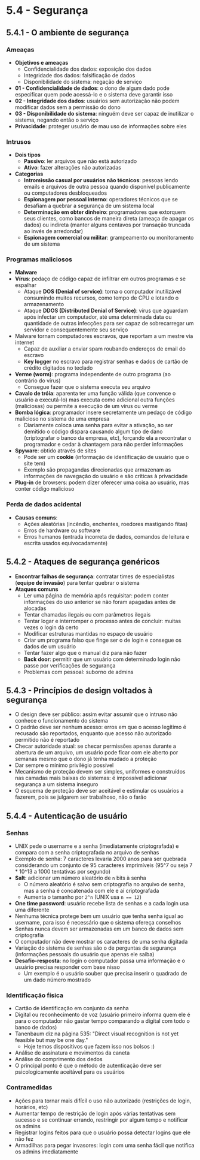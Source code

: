 # 5.4 - Segurança

## 5.4.1 - O ambiente de segurança

### Ameaças

* **Objetivos e ameaças**
  * Confidencialidade dos dados: exposição dos dados
  * Integridade dos dados: falsificação de dados
  * Disponibilidade do sistema: negação de serviço
* **01 - Confidencialidade de dados**: o dono de algum dado pode especificar quem pode acessá-lo e o sistema deve garantir isso
* **02 - Integridade dos dados**: usuários sem autorização não podem modificar dados sem a permissão do dono
* **03 - Disponibilidade do sistema**: ninguém deve ser capaz de inutilizar o sistema, negando então o serviço
* **Privacidade**: proteger usuário de mau uso de informações sobre eles

### Intrusos

* **Dois tipos**
  * **Passivo**: ler arquivos que não está autorizado
  * **Ativo**: fazer alterações não autorizadas
* **Categorias**
  * **Intromissão casual por usuários não técnicos**: pessoas lendo emails e arquivos de outra pessoa quando disponível publicamente ou computadores desbloqueados
  * **Espionagem por pessoal interno**: operadores técnicos que se desafiam a quebrar a segurança de um sistema local
  * **Determinação em obter dinheiro**: programadores que extorquem seus clientes, como bancos de maneira direta (ameaça de apagar os dados) ou indireta (manter alguns centavos por transação truncada ao invés de arredondar)
  * **Espionagem comercial ou militar**: grampeamento ou monitoramento de um sistema

### Programas maliciosos

* **Malware**
* **Vírus**: pedaço de código capaz de infiltrar em outros programas e se espalhar
  * Ataque **DOS (Denial of service)**: torna o computador inutilizável consumindo muitos recursos, como tempo de CPU e lotando o armazenamento
  * Ataque **DDOS (Distributed Denial of Service)**: vírus que aguardam após infectar um computador, até uma determinada data ou quantidade de outras infecções para ser capaz de sobrecarregar um servidor e consequentemente seu serviço
* Malware tornam computadores escravos, que reportam a um mestre via internet
  * Capaz de auxiliar a enviar spam roubando endereços de email do escravo
  * **Key logger** no escravo para registrar senhas e dados de cartão de crédito digitados no teclado
* **Verme (worm)**: programa independente de outro programa (ao contrário do vírus)
  * Consegue fazer que o sistema executa seu arquivo
* **Cavalo de tróia**: aparenta ter uma função válida (que convence o usuário a executá-lo) mas executa como adicional outra funções (maliciosas) ou permite a execução de um vírus ou verme
* **Bomba lógica**: programador insere secretamente um pedaço de código malicioso no sistema de uma empresa
  * Diariamente coloca uma senha para evitar a ativação, ao ser demitido o código dispara causando algum tipo de dano (criptografar o banco da empresa, etc), forçando ela a recontratar o programador e cedar à chantagem para não perder informações
* **Spyware**: obtido através de sites
  * Pode ser um **cookie** (informação de identificação de usuário que o site tem)
  * Exemplo são propagandas direcionadas que armazenam as informações de navegação do usuário e são críticas à privacidade
* **Plug-in** de browsers: podem dizer oferecer uma coisa ao usuário, mas conter código malicioso

### Perda de dados acidental

* **Causas comuns**:
  * Ações aleatórias (incêndio, enchentes, roedores mastigando fitas)
  * Erros de hardware ou software
  * Erros humanos (entrada incorreta de dados, comandos de leitura e escrita usados equivocadamente)

## 5.4.2 - Ataques de segurança genéricos

* **Encontrar falhas de segurança**: contratar times de especialistas (**equipe de invasão**) para tentar quebrar o sistema
* **Ataques comuns**
  * Ler uma página de memória após requisitar: podem conter informações do uso anterior se não foram apagadas antes de alocadas
  * Tentar chamadas ilegais ou com parâmetros ilegais
  * Tentar logar e interromper o processo antes de concluir: muitas vezes o login dá certo
  * Modificar estruturas mantidas no espaço de usuário
  * Criar um programa falso que finge ser o de login e consegue os dados de um usuário
  * Tentar fazer algo que o manual diz para não fazer
  * **Back door**: permitir que um usuário com determinado login não passe por verificações de segurança
  * Problemas com pessoal: suborno de admins

## 5.4.3 - Princípios de design voltados à segurança

* O design deve ser público: assim evitar assumir que o intruso não conhece o funcionamento do sistema
* O padrão deve ser nenhum acesso: erros em que o acesso legítimo é recusado são reportados, enquanto que acesso não autorizado permitido não é reportado
* Checar autoridade atual: se checar permissões apenas durante a abertura de um arquivo, um usuário pode ficar com ele aberto por semanas mesmo que o dono já tenha mudado a proteção
* Dar sempre o mínimo privilégio possível
* Mecanismo de proteção devem ser simples, uniformes e construídos nas camadas mais baixas do sistemas: é impossível adicionar segurança a um sistema inseguro
* O esquema de proteção deve ser aceitável e estimular os usuários a fazerem, pois se julgarem ser trabalhoso, não o farão

## 5.4.4 - Autenticação de usuário

### Senhas

* UNIX pede o username e a senha (imediatamente criptografada) e compara com a senha criptografada no arquivo de senhas
* Exemplo de senha: 7 caracteres levaria 2000 anos para ser quebrada considerando um conjunto de 95 caracteres imprimíveis (95^7 ou seja 7 \* 10^13 a 1000 tentativas por segundo)
* **Salt**: adicionar um número aleatório de `n` bits à senha
  * O número aleatório é salvo sem criptografia no arquivo de senha, mas a senha é concatenada com ele e aí criptografada
  * Aumenta o tamanho por `2^n` (UNIX usa `n == 12`)
* **One time password**: usuário recebe lista de senhas e a cada login usa uma diferente
* Nenhuma técnica protege bem um usuário que tenha senha igual ao username, para isso é necessário que o sistema ofereça conselhos
* Senhas nunca devem ser armazenadas em um banco de dados sem criptografia
* O computador não deve mostrar os caracteres de uma senha digitada
* Variação do sistema de senhas são o de perguntas de segurança (informações pessoais do usuário que apenas ele saiba)
* **Desafio-resposta**: no login o computador passa uma informação e o usuário precisa responder com base nisso
  * Um exemplo é o usuário souber que precisa inserir o quadrado de um dado número mostrado

### Identificação física

* Cartão de identificação em conjunto da senha
* Digital ou reconhecimento de voz (usuário primeiro informa quem ele é para o computador não gastar tempo comparando a digital com todo o banco de dados)
* Tanenbaum diz na página 535: "Direct visual recognition is not yet feasible but may be one day."
  * Hoje temos dispositivos que fazem isso nos bolsos :)
* Análise de assinatura e movimentos da caneta
* Análise do comprimento dos dedos
* O principal ponto é que o método de autenticação deve ser psicologicamente aceitável para os usuários

### Contramedidas

* Ações para tornar mais difícil o uso não autorizado (restrições de login, horários, etc)
* Aumentar tempo de restrição de login após várias tentativas sem sucesso e se continuar errando, restringir por algum tempo e notificar os admins
* Registrar logins feitos para que o usuário possa detectar logins que ele não fez
* Armadilhas para pegar invasores: login com uma senha fácil que notifica os admins imediatamente